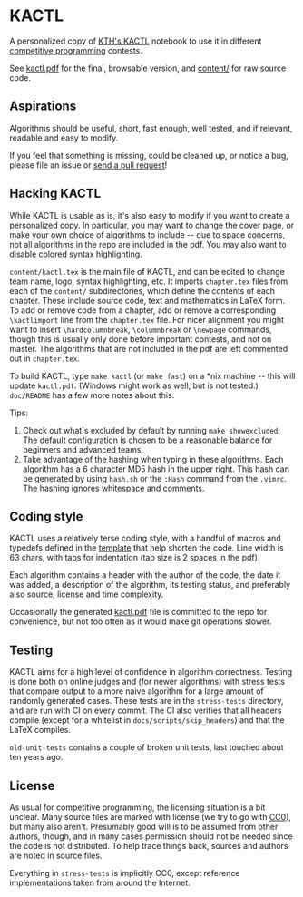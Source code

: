 # KACTL

A personalized copy of [KTH's
KACTL](https://github.com/kth-competitive-programming/kactl) notebook to use it
in different [competitive
programming](https://en.wikipedia.org/wiki/Competitive_programming) contests.

See [kactl.pdf](./kactl.pdf) for the final, browsable version, and
[content/](./content) for raw source code.

## Aspirations

Algorithms should be useful, short, fast enough, well tested, and if relevant,
readable and easy to modify.

If you feel that something is missing, could be cleaned up, or notice a bug,
please file an issue or [send a pull
request](https://help.github.com/articles/fork-a-repo/)!

## Hacking KACTL

While KACTL is usable as is, it's also easy to modify if you want to create a
personalized copy.  In particular, you may want to change the cover page, or
make your own choice of algorithms to include -- due to space concerns, not all
algorithms in the repo are included in the pdf.  You may also want to disable
colored syntax highlighting.

`content/kactl.tex` is the main file of KACTL, and can be edited to change team
name, logo, syntax highlighting, etc.  It imports `chapter.tex` files from each
of the `content/` subdirectories, which define the contents of each chapter.
These include source code, text and mathematics in LaTeX form.  To add or remove
code from a chapter, add or remove a corresponding `\kactlimport` line from the
`chapter.tex` file.  For nicer alignment you might want to insert
`\hardcolumnbreak`, `\columnbreak` or `\newpage` commands, though this is
usually only done before important contests, and not on master.  The algorithms
that are not included in the pdf are left commented out in `chapter.tex`.

To build KACTL, type `make kactl` (or `make fast`) on a \*nix machine -- this
will update `kactl.pdf`.  (Windows might work as well, but is not tested.)
`doc/README` has a few more notes about this.

Tips:
  1. Check out what's excluded by default by running `make showexcluded`.
     The default configuration is chosen to be a reasonable balance for beginners
     and advanced teams.
  2. Take advantage of the hashing when typing in these algorithms. Each
     algorithm has a 6 character MD5 hash in the upper right. This hash can be
     generated by using `hash.sh` or the `:Hash` command from the `.vimrc`. The
     hashing ignores whitespace and comments.

## Coding style

KACTL uses a relatively terse coding style, with a handful of macros and
typedefs defined in the [template](./content/contest/template.cpp) that help
shorten the code.  Line width is 63 chars, with tabs for indentation (tab size
is 2 spaces in the pdf).

Each algorithm contains a header with the author of the code, the date it was
added, a description of the algorithm, its testing status, and preferably also
source, license and time complexity.

Occasionally the generated [kactl.pdf](./kactl.pdf) file is committed to the
repo for convenience, but not too often as it would make git operations slower.

## Testing

KACTL aims for a high level of confidence in algorithm correctness.  Testing is
done both on online judges and (for newer algorithms) with stress tests that
compare output to a more naive algorithm for a large amount of randomly
generated cases.  These tests are in the `stress-tests` directory, and are run
with CI on every commit. The CI also verifies that all headers compile (except
for a whitelist in `docs/scripts/skip_headers`) and that the LaTeX compiles.

`old-unit-tests` contains a couple of broken unit tests, last touched about ten
years ago.

## License

As usual for competitive programming, the licensing situation is a bit unclear.
Many source files are marked with license (we try to go with
[CC0](https://creativecommons.org/share-your-work/public-domain/cc0/)), but many
also aren't.  Presumably good will is to be assumed from other authors, though,
and in many cases permission should not be needed since the code is not
distributed.  To help trace things back, sources and authors are noted in source
files.

Everything in `stress-tests` is implicitly CC0, except reference implementations
taken from around the Internet.
